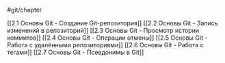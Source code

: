 #git/chapter

[[2.1 Основы Git - Создание Git-репозитория]]
[[2.2 Основы Git - Запись изменений в репозиторий]]
[[2.3 Основы Git - Просмотр истории коммитов]]
[[2.4 Основы Git - Операции отмены]]
[[2.5 Основы Git - Работа с удалёнными репозиториями]]
[[2.6 Основы Git - Работа с тегами]]
[[2.7 Основы Git - Псевдонимы в Git]]